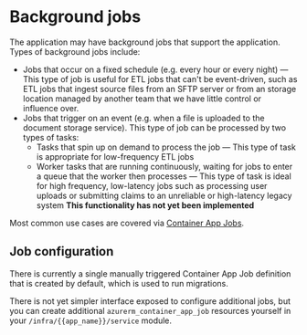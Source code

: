 # Background jobs

The application may have background jobs that support the application. Types of
background jobs include:

* Jobs that occur on a fixed schedule (e.g. every hour or every night) — This
  type of job is useful for ETL jobs that can't be event-driven, such as ETL
  jobs that ingest source files from an SFTP server or from an storage location
  managed by another team that we have little control or influence over.
* Jobs that trigger on an event (e.g. when a file is uploaded to the document
  storage service). This type of job can be processed by two types of tasks:
  * Tasks that spin up on demand to process the job — This type of task is
    appropriate for low-frequency ETL jobs
  * Worker tasks that are running continuously, waiting for jobs to enter a
    queue that the worker then processes — This type of task is ideal for high
    frequency, low-latency jobs such as processing user uploads or submitting
    claims to an unreliable or high-latency legacy system **This functionality
    has not yet been implemented**

Most common use cases are covered via [Container App
Jobs](https://learn.microsoft.com/en-us/azure/container-apps/jobs?tabs=azure-cli).

## Job configuration

There is currently a single manually triggered Container App Job definition that
is created by default, which is used to run migrations.

There is not yet simpler interface exposed to configure additional jobs, but you
can create additional `azurerm_container_app_job` resources yourself in your
`/infra/{{app_name}}/service` module.
